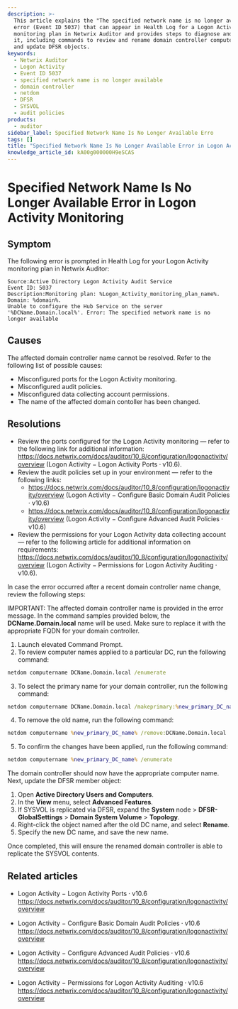 ```yaml
---
description: >-
  This article explains the "The specified network name is no longer available"
  error (Event ID 5037) that can appear in Health Log for a Logon Activity
  monitoring plan in Netwrix Auditor and provides steps to diagnose and resolve
  it, including commands to review and rename domain controller computer names
  and update DFSR objects.
keywords:
  - Netwrix Auditor
  - Logon Activity
  - Event ID 5037
  - specified network name is no longer available
  - domain controller
  - netdom
  - DFSR
  - SYSVOL
  - audit policies
products:
  - auditor
sidebar_label: Specified Network Name Is No Longer Available Erro
tags: []
title: "Specified Network Name Is No Longer Available Error in Logon Activity Monitoring"
knowledge_article_id: kA00g000000H9eSCAS
---
```


# Specified Network Name Is No Longer Available Error in Logon Activity Monitoring

## Symptom

The following error is prompted in Health Log for your Logon Activity monitoring plan in Netwrix Auditor:

```
Source:Active Directory Logon Activity Audit Service
Event ID: 5037
Description:Monitoring plan: %Logon_Activity_monitoring_plan_name%. 
Domain: %domain%.
Unable to configure the Hub Service on the server '%DCName.Domain.local%'. Error: The specified network name is no longer available
```

## Causes

The affected domain controller name cannot be resolved. Refer to the following list of possible causes:

- Misconfigured ports for the Logon Activity monitoring.
- Misconfigured audit policies.
- Misconfigured data collecting account permissions.
- The name of the affected domain contoller has been changed.

## Resolutions

- Review the ports configured for the Logon Activity monitoring — refer to the following link for additional information: https://docs.netwrix.com/docs/auditor/10_8/configuration/logonactivity/overview (Logon Activity − Logon Activity Ports ⸱ v10.6).
- Review the audit policies set up in your environment — refer to the following links:
  - https://docs.netwrix.com/docs/auditor/10_8/configuration/logonactivity/overview (Logon Activity − Configure Basic Domain Audit Policies ⸱ v10.6)
  - https://docs.netwrix.com/docs/auditor/10_8/configuration/logonactivity/overview (Logon Activity − Configure Advanced Audit Policies ⸱ v10.6)
- Review the permissions for your Logon Activity data collecting account — refer to the following article for additional information on requirements: https://docs.netwrix.com/docs/auditor/10_8/configuration/logonactivity/overview (Logon Activity − Permissions for Logon Activity Auditing ⸱ v10.6).

In case the error occurred after a recent domain controller name change, review the following steps:

IMPORTANT: The affected domain controller name is provided in the error message. In the command samples provided below, the **DCName.Domain.local** name will be used. Make sure to replace it with the appropriate FQDN for your domain controller.

1. Launch elevated Command Prompt.
2. To review computer names applied to a particular DC, run the following command:

```bat
netdom computername DCName.Domain.local /enumerate
```

3. To select the primary name for your domain controller, run the following command:

```bat
netdom computername DCName.Domain.local /makeprimary:%new_primary_DC_name%
```

4. To remove the old name, run the following command:

```bat
netdom computername %new_primary_DC_name% /remove:DCName.Domain.local
```

5. To confirm the changes have been applied, run the following command:

```bat
netdom computername %new_primary_DC_name% /enumerate
```

The domain controller should now have the appropriate computer name. Next, update the DFSR member object:

1. Open **Active Directory Users and Computers**.
2. In the **View** menu, select **Advanced Features**.
3. If SYSVOL is replicated via DFSR, expand the **System** node > **DFSR-GlobalSettings** > **Domain System Volume** > **Topology**.
4. Right-click the object named after the old DC name, and select **Rename**.
5. Specify the new DC name, and save the new name.

Once completed, this will ensure the renamed domain controller is able to replicate the SYSVOL contents.

## Related articles

- Logon Activity − Logon Activity Ports ⸱ v10.6  
  https://docs.netwrix.com/docs/auditor/10_8/configuration/logonactivity/overview

- Logon Activity − Configure Basic Domain Audit Policies ⸱ v10.6  
  https://docs.netwrix.com/docs/auditor/10_8/configuration/logonactivity/overview

- Logon Activity − Configure Advanced Audit Policies ⸱ v10.6  
  https://docs.netwrix.com/docs/auditor/10_8/configuration/logonactivity/overview

- Logon Activity − Permissions for Logon Activity Auditing ⸱ v10.6  
  https://docs.netwrix.com/docs/auditor/10_8/configuration/logonactivity/overview
